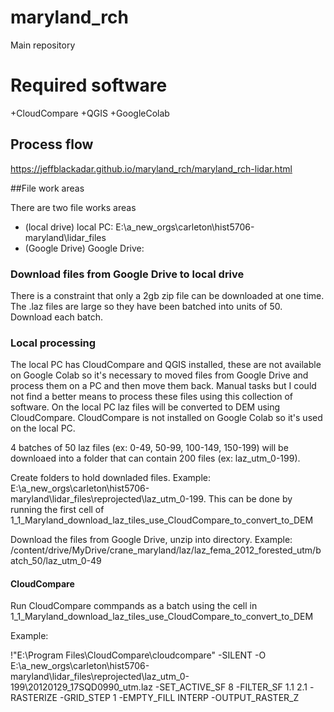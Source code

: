 # maryland_rch

Main repository

# Required software

+CloudCompare
+QGIS
+GoogleColab

## Process flow

https://jeffblackadar.github.io/maryland_rch/maryland_rch-lidar.html

##File work areas

There are two file works areas
+ (local drive) local PC: E:\a_new_orgs\carleton\hist5706-maryland\lidar_files
+ (Google Drive) Google Drive: 

### Download files from Google Drive to local drive
There is a constraint that only a 2gb zip file can be downloaded at one time. The .laz files are large so they have been batched into units of 50.
Download each batch.

### Local processing

The local PC has CloudCompare and QGIS installed, these are not available on Google Colab so it's necessary to moved files from Google Drive and process them on a PC and then move them back. Manual tasks but I could not find a better means to process these files using this collection of software.
On the local PC laz files will be converted to DEM using CloudCompare. CloudCompare is not installed on Google Colab so it's used on the local PC.

4 batches of 50 laz files (ex: 0-49, 50-99, 100-149, 150-199) will be downloaed into a folder that can contain 200 files (ex: laz_utm_0-199).

Create folders to hold downladed files. Example: E:\a_new_orgs\carleton\hist5706-maryland\lidar_files\reprojected\laz_utm_0-199. This can be done by running the first cell of 1_1_Maryland_download_laz_tiles_use_CloudCompare_to_convert_to_DEM

Download the files from Google Drive, unzip into directory. Example: /content/drive/MyDrive/crane_maryland/laz/laz_fema_2012_forested_utm/batch_50/laz_utm_0-49 

#### CloudCompare

Run CloudCompare commpands as a batch using the cell in 1_1_Maryland_download_laz_tiles_use_CloudCompare_to_convert_to_DEM

Example: 

!"E:\Program Files\CloudCompare\cloudcompare" -SILENT -O E:\a_new_orgs\carleton\hist5706-maryland\lidar_files\reprojected\laz_utm_0-199\20120129_17SQD0990_utm.laz -SET_ACTIVE_SF 8 -FILTER_SF 1.1 2.1 -RASTERIZE -GRID_STEP 1 -EMPTY_FILL INTERP -OUTPUT_RASTER_Z 











####



